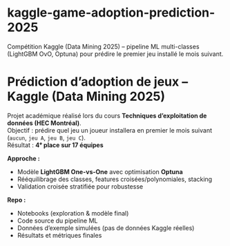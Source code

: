 # kaggle-game-adoption-prediction-2025
Compétition Kaggle (Data Mining 2025) – pipeline ML multi-classes (LightGBM OvO, Optuna) pour prédire le premier jeu installé le mois suivant.

# Prédiction d’adoption de jeux – Kaggle (Data Mining 2025)

Projet académique réalisé lors du cours **Techniques d’exploitation de données (HEC Montréal)**.  
Objectif : prédire quel jeu un joueur installera en premier le mois suivant (`aucun`, `jeu A`, `jeu B`, `jeu C`).  
Résultat : **4ᵉ place sur 17 équipes** 

**Approche :**
- Modèle **LightGBM One-vs-One** avec optimisation **Optuna**
- Rééquilibrage des classes, features croisées/polynomiales, stacking
- Validation croisée stratifiée pour robustesse

**Repo :**
- Notebooks (exploration & modèle final)
- Code source du pipeline ML
- Données d’exemple simulées (pas de données Kaggle réelles)
- Résultats et métriques finales
